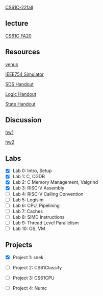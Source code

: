 [CS61C-22fall](https://cs61c.org/fa22/)

## lecture

[CS61C FA20](https://www.bilibili.com/video/BV1km4y1B747?p=1&vd_source=ffd7aa33c178fb1cead28a3d0df0d4d0)

## Resources
[venus](https://venus.cs61c.org/)

[IEEE754 Simulator](https://www.h-schmidt.net/FloatConverter/IEEE754.html)

[SDS Handout](https://inst.eecs.berkeley.edu/~cs61c/sp21/resources-pdfs/sds.pdf)

[Logic Handout](https://inst.eecs.berkeley.edu/~cs61c/sp21/resources-pdfs/boolean.pdf)

[State Handout](https://inst.eecs.berkeley.edu/~cs61c/sp21/resources-pdfs/state.pdf)

## Discussion

[hw1](https://www.youtube.com/watch?v=vqctG2mzxDE)

[hw2](https://www.youtube.com/watch?v=6NseWohIjHY)

## Labs

- [x] Lab 0: Intro, Setup
- [x] Lab 1: C, CGDB
- [x] Lab 2: C Memory Management, Valgrind
- [x] Lab 3: RISC-V Assembly
- [ ] Lab 4: RISC-V Calling Convention
- [ ] Lab 5: Logisim
- [ ] Lab 6: CPU, Pipelining
- [ ] Lab 7: Caches
- [ ] Lab 8: SIMD Instructions
- [ ] Lab 9: Thread Level Parallelism
- [ ] Lab 10: OS, VM

## Projects

- [x] Project 1: snek
- [ ] Project 2: CS61Classify
- [ ] Project 3: CS61CPU
- [ ] Project 4: Numc



